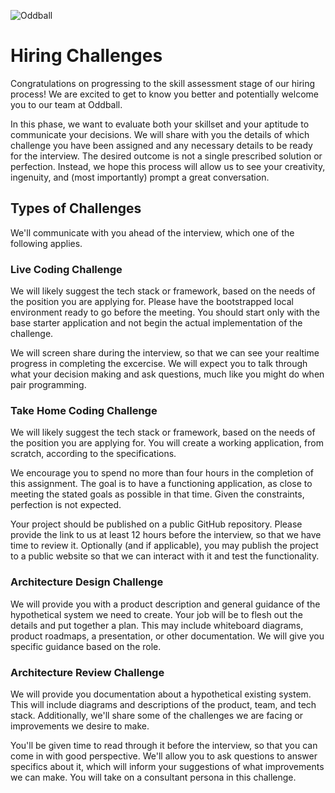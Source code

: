 ![Oddball](https://oddball.io/wp-content/uploads/2024/01/Oddball-Logo-High-Res.png)

# Hiring Challenges

Congratulations on progressing to the skill assessment stage of our hiring process! We are excited to get to know you better and potentially welcome you to our team at Oddball.

In this phase, we want to evaluate both your skillset and your aptitude to communicate your decisions. We will share with you the details of which challenge you have been assigned and any necessary details to be ready for the interview. The desired outcome is not a single prescribed solution or perfection. Instead, we hope this process will allow us to see your creativity, ingenuity, and (most importantly) prompt a great conversation.

## Types of Challenges

We'll communicate with you ahead of the interview, which one of the following applies.

### Live Coding Challenge

We will likely suggest the tech stack or framework, based on the needs of the position you are applying for. Please have the bootstrapped local environment ready to go before the meeting. You should start only with the base starter application and not begin the actual implementation of the challenge.

We will screen share during the interview, so that we can see your realtime progress in completing the excercise. We will expect you to talk through what your decision making and ask questions, much like you might do when pair programming.

### Take Home Coding Challenge

We will likely suggest the tech stack or framework, based on the needs of the position you are applying for. You will create a working application, from scratch, according to the specifications.

We encourage you to spend no more than four hours in the completion of this assignment. The goal is to have a functioning application, as close to meeting the stated goals as possible in that time. Given the constraints, perfection is not expected.

Your project should be published on a public GitHub repository. Please provide the link to us at least 12 hours before the interview, so that we have time to review it. Optionally (and if applicable), you may publish the project to a public website so that we can interact with it and test the functionality.

### Architecture Design Challenge

We will provide you with a product description and general guidance of the hypothetical system we need to create. Your job will be to flesh out the details and put together a plan. This may include whiteboard diagrams, product roadmaps, a presentation, or other documentation. We will give you specific guidance based on the role.

### Architecture Review Challenge

We will provide you documentation about a hypothetical existing system. This will include diagrams and descriptions of the product, team, and tech stack. Additionally, we'll share some of the challenges we are facing or improvements we desire to make.

You'll be given time to read through it before the interview, so that you can come in with good perspective. We'll allow you to ask questions to answer specifics about it, which will inform your suggestions of what improvements we can make. You will take on a consultant persona in this challenge.

